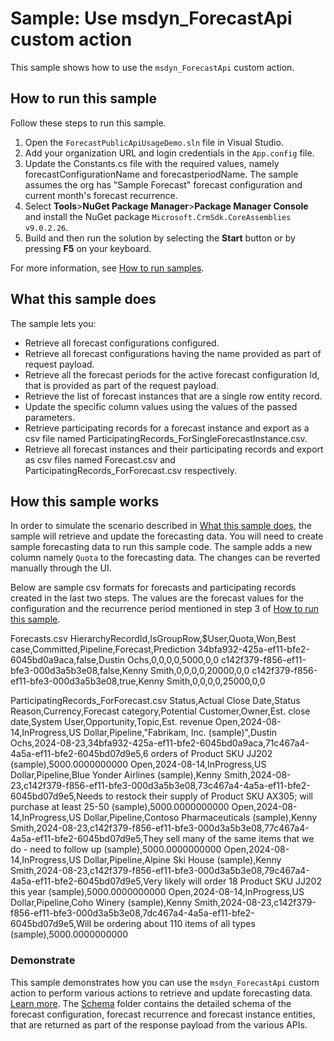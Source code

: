 # Sample: Use msdyn_ForecastApi custom action

This sample shows how to use the `msdyn_ForecastApi` custom action.

## How to run this sample

Follow these steps to run this sample.

1. Open the `ForecastPublicApiUsageDemo.sln` file in Visual Studio.
2. Add your organization URL and login credentials in the `App.config` file.
3. Update the Constants.cs file with the required values, namely forecastConfigurationName and forecastperiodName. The sample assumes the org has "Sample Forecast" forecast configuration and current month's forecast recurrence.
4. Select **Tools**>**NuGet Package Manager**>**Package Manager Console** and install the NuGet package `Microsoft.CrmSdk.CoreAssemblies v9.0.2.26`.
5. Build and then run the solution by selecting the **Start** button or by pressing **F5** on your keyboard.

For more information, see [How to run samples](https://github.com/microsoft/Dynamics365-Apps-Samples/blob/master/sales/README.md).

## What this sample does

The sample lets you:

- Retrieve all forecast configurations configured.
- Retrieve all forecast configurations having the name provided as part of request payload.
- Retrieve all the forecast periods for the active forecast configuration Id, that is provided as part of the request payload.
- Retrieve the list of forecast instances that are a single row entity record.
- Update the specific column values using the values of the passed parameters.
- Retrieve participating records for a forecast instance and export as a csv file named ParticipatingRecords_ForSingleForecastInstance.csv.
- Retrieve all forecast instances and their participating records and export as csv files named Forecast.csv and ParticipatingRecords_ForForecast.csv respectively.

## How this sample works

In order to simulate the scenario described in [What this sample does](#what-this-sample-does), the sample will retrieve and update the forecasting data. You will need to create sample forecasting data to run this sample code. The sample adds a new column namely `Quota` to the forecasting data. The changes can be reverted manually through the UI.

Below are sample csv formats for forecasts and participating records created in the last two steps. The values are the forecast values for the configuration and the recurrence period mentioned in step 3 of [How to run this sample](#how-to-run-this-sample).

Forecasts.csv
HierarchyRecordId,IsGroupRow,$User,Quota,Won,Best case,Committed,Pipeline,Forecast,Prediction
34bfa932-425a-ef11-bfe2-6045bd0a9aca,false,Dustin Ochs,0,0,0,0,5000,0,0
c142f379-f856-ef11-bfe3-000d3a5b3e08,false,Kenny Smith,0,0,0,0,20000,0,0
c142f379-f856-ef11-bfe3-000d3a5b3e08,true,Kenny Smith,0,0,0,0,25000,0,0

ParticipatingRecords_ForForecast.csv
Status,Actual Close Date,Status Reason,Currency,Forecast category,Potential Customer,Owner,Est. close date,System User,Opportunity,Topic,Est. revenue
Open,2024-08-14,InProgress,US Dollar,Pipeline,"Fabrikam, Inc. (sample)",Dustin Ochs,2024-08-23,34bfa932-425a-ef11-bfe2-6045bd0a9aca,71c467a4-4a5a-ef11-bfe2-6045bd07d9e5,6 orders of Product SKU JJ202 (sample),5000.0000000000
Open,2024-08-14,InProgress,US Dollar,Pipeline,Blue Yonder Airlines (sample),Kenny Smith,2024-08-23,c142f379-f856-ef11-bfe3-000d3a5b3e08,73c467a4-4a5a-ef11-bfe2-6045bd07d9e5,Needs to restock their supply of Product SKU AX305; will purchase at least 25-50 (sample),5000.0000000000
Open,2024-08-14,InProgress,US Dollar,Pipeline,Contoso Pharmaceuticals (sample),Kenny Smith,2024-08-23,c142f379-f856-ef11-bfe3-000d3a5b3e08,77c467a4-4a5a-ef11-bfe2-6045bd07d9e5,They sell many of the same items that we do - need to follow up (sample),5000.0000000000
Open,2024-08-14,InProgress,US Dollar,Pipeline,Alpine Ski House (sample),Kenny Smith,2024-08-23,c142f379-f856-ef11-bfe3-000d3a5b3e08,79c467a4-4a5a-ef11-bfe2-6045bd07d9e5,Very likely will order 18 Product SKU JJ202 this year (sample),5000.0000000000
Open,2024-08-14,InProgress,US Dollar,Pipeline,Coho Winery (sample),Kenny Smith,2024-08-23,c142f379-f856-ef11-bfe3-000d3a5b3e08,7dc467a4-4a5a-ef11-bfe2-6045bd07d9e5,Will be ordering about 110 items of all types (sample),5000.0000000000



### Demonstrate

This sample demonstrates how you can use the `msdyn_ForecastApi` custom action to perform various actions to retrieve and update forecasting data. [Learn more](https://learn.microsoft.com/en-us/dynamics365/sales/developer/reference/custom-actions/msdyn_forecastapi). The [Schema](https://github.com/microsoft/Dynamics365-Apps-Samples/tree/master/sales/ForecastingAPI/ForecastPublicApiUsageDemo/Schema) folder contains the detailed schema of the forecast configuration, forecast recurrence and forecast instance entities, that are returned as part of the response payload from the various APIs. 
